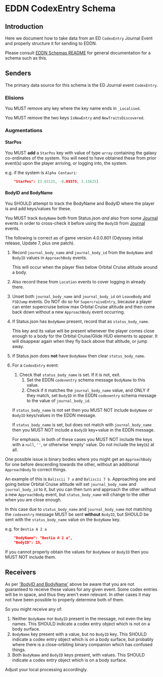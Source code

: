 # EDDN CodexEntry Schema

## Introduction
Here we document how to take data from an ED `CodexEntry` Journal Event and
properly structure it for sending to EDDN.

Please consult [EDDN Schemas README](./README-EDDN-schemas.md) for general 
documentation for a schema such as this.

## Senders
The primary data source for this schema is the ED Journal event `CodexEntry`.

### Elisions
You MUST remove any key where the key name ends in 
`_Localised`.

You MUST remove the two keys `IsNewEntry` and `NewTraitsDiscovered`.

### Augmentations
#### StarPos
You MUST **add** a `StarPos` key with value of type `array` containing the 
galaxy co-ordinates of the system.  You will need to have obtained these 
from prior event(s) upon the player arriving, or logging into, the system.

e.g. if the system is `Alpha Centauri`:
```json
    "StarPos": [3.03125, -0.09375, 3.15625]
```

#### BodyID and BodyName
You SHOULD attempt to track the BodyName and BodyID where the player is 
and add keys/values for these.

You MUST track `BodyName` both from Status.json *and* also from some
[Journal](./README-EDDN-schemas.md#journal-files)
events in order to cross-check it before using the `BodyID` from 
[Journal](./README-EDDN-schemas.md#journal-files) events.

The following is correct as of game version 4.0.0.801 (Odyssey initial 
release, Update 7, plus one patch).

1. Record `journal_body_name` and `journal_body_id` from the 
   `BodyName` and `BodyID` values in `ApproachBody` events.

   This will occur when the player flies below Orbital Cruise altitude 
   around a body.
2. Also record these from `Location` events to cover logging in already there.
3. Unset both `journal_body_name` and `journal_body_id` on `LeaveBody` and
   `FSDJump` events.
   Do NOT do so for `SupercruiseEntry`, because a player can enter supercruise
   below max Orbital Cruise altitude and then come back down without a new 
   `ApproachBody` event occurring.
4. If Status.json has `BodyName` present, record that as `status_body_name`.  

   This key and its value will be present whenever the player comes close 
   enough to a body for the Orbital Cruise/Glide HUD elements to appear.
   It will disappear again when they fly back above that altitude, or jump 
   away.
5. If Status.json does **not** have `BodyName` then clear `status_body_name`.
6. For a `CodexEntry` event:
    1. Check that `status_body_name` is set. If it is not, exit.
        1. Set the EDDN `codexentry` schema message `BodyName` to this value.
        2. Check if it matches the `journal_body_name` value, and 
           ONLY if they match, set `BodyID` in the EDDN `codexentry`
           schema message to the value of `journal_body_id`.
    
   If `status_body_name` is not set then you MUST NOT include `BodyName` or
   `BodyID` keys/values in the EDDN message.

   If `status_body_name` is set, but does not match with 
   `journal_body_name` then you MUST NOT include a `BodyID` key+value in the
   EDDN message.

   For emphasis, in both of these cases you MUST NOT include the keys with a 
   `null`, `''`, or otherwise 'empty' value.  Do not include the key(s) at all.

One possible issue is binary bodies where you might get an `ApproachBody` for
one before descending towards the other, without an additional `ApproachBody`
to correct things.

An example of this is `Baliscii 7 a` and `Baliscii 7 b`.  Approaching one 
and going below Orbital Cruise altitude will set `journal_body_name` and 
`journal_body_id` to it, but you can then turn and approach the other 
without a new `ApproachBody` event, but `status_body_name` will change to 
the other when you are close enough.

In this case due to `status_body_name` and `journal_body_name` not matching 
the `codexentry` message MUST be sent **without**  `BodyID`, but SHOULD be 
sent with the `status_body_name` value on the `BodyName` key.

e.g. for `Bestia A 2 a`
```json
    "BodyName": "Bestia A 2 a",
    "BodyID": 15,
```

If you cannot properly obtain the values for `BodyName` or `BodyID` then 
you MUST NOT include them.

## Receivers

As per ['BodyID and BodyName'](#bodyid-and-bodyname) above be aware that 
you are not guaranteed to receive these values for any given event.  Some 
codex entries will be in space, and thus they aren't even relevant.  In 
other cases it may not have been possible to properly determine both of them.

So you might receive any of:

1. Neither `BodyName` nor `BodyID` present in the message, not even the 
   key names.  This SHOULD indicate a codex entry object which is not on a 
   body  surface.
2. `BodyName` key present with a value, but no `BodyID` key.  This SHOULD
   indicate a codex entry object which is on a body surface, but probably 
   where there is a close-orbiting binary companion which has confused things.
3. Both `BodyName` and `BodyID` keys present, with values.  This SHOULD 
   indicate a codex entry object which is on a body surface.

Adjust your local processing accordingly.